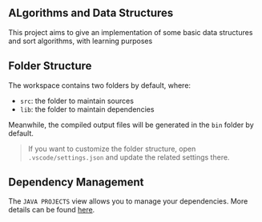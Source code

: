 ## ALgorithms and Data Structures

This project aims to give an implementation of some basic data structures and sort algorithms, with learning purposes

## Folder Structure

The workspace contains two folders by default, where:

- `src`: the folder to maintain sources
- `lib`: the folder to maintain dependencies

Meanwhile, the compiled output files will be generated in the `bin` folder by default.

> If you want to customize the folder structure, open `.vscode/settings.json` and update the related settings there.
    
## Dependency Management

The `JAVA PROJECTS` view allows you to manage your dependencies. More details can be found [here](https://github.com/microsoft/vscode-java-dependency#manage-dependencies).
